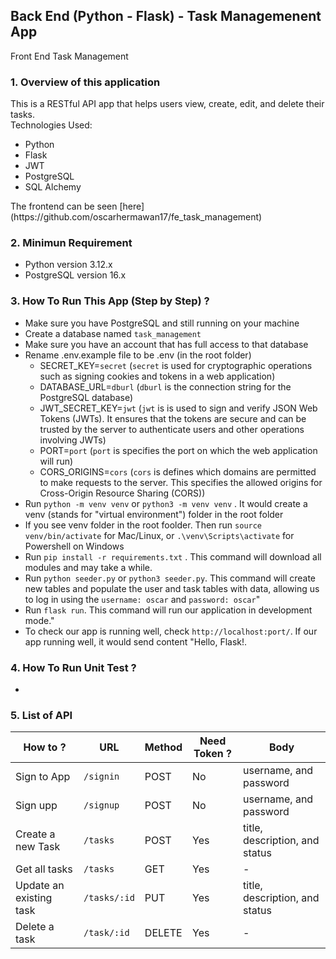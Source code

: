## Back End (Python - Flask) - Task Managemenent App
Front End Task Management

### 1. Overview of this application
This is a RESTful API app that helps users view, create, edit, and delete their tasks. <br/>
Technologies Used:
<ul>
  <li>Python</li>
  <li>Flask</li>
  <li>JWT</li>
  <li>PostgreSQL</li>
  <li>SQL Alchemy</li>
</ul>
The frontend can be seen [here](https://github.com/oscarhermawan17/fe_task_management)


### 2. Minimun Requirement
<ul>
  <li>Python version 3.12.x</li>
  <li>PostgreSQL version 16.x</li>
</ul>

### 3. How To Run This App (Step by Step) ?
<ul>
  <li>Make sure you have PostgreSQL and still running on your machine</li>
  <li>Create a database named <code>task_management</code></li>
  <li>Make sure you have an account that has full access to that database</code></li>
  <li>
    Rename .env.example file to be .env (in the root folder)
    <ul>
      <li>SECRET_KEY=<code>secret</code> (<code>secret</code> is used for cryptographic operations such as signing cookies and tokens in a web application)</li>
      <li>DATABASE_URL=<code>dburl</code> (<code>dburl</code> is the connection string for the PostgreSQL database)</li>
      <li>JWT_SECRET_KEY=<code>jwt</code> (<code>jwt</code> is is used to sign and verify JSON Web Tokens (JWTs). It ensures that the tokens are secure and can be trusted by the server to authenticate users and other operations involving JWTs)</li>
      <li>PORT=<code>port</code> (<code>port</code> is specifies the port on which the web application will run)</li>
      <li>CORS_ORIGINS=<code>cors</code> (<code>cors</code> is defines which domains are permitted to make requests to the server. This specifies the allowed origins for Cross-Origin Resource Sharing (CORS))</li>
    </ul>
  </li>
  <li>Run <code>python -m venv venv</code> or <code>python3 -m venv venv</code> . It would create a venv (stands for "virtual environment") folder in the root folder</li>
  <li>If you see venv folder in the root foolder. Then run <code>source venv/bin/activate</code> for Mac/Linux, or <code>.\venv\Scripts\activate</code> for Powershell on Windows</li>
  <li>Run <code>pip install -r requirements.txt</code> . This command will download all modules and may take a while.</li>
  <li>Run <code>python seeder.py</code> or <code>python3 seeder.py</code>. This command will create new tables and populate the user and task tables with data, allowing us to log in using the <code>username: oscar</code> and <code>password: oscar</code>"</li>
  <li>Run <code>flask run</code>. This command will run our application in development mode."</li>
  <li>To check our app is running well, check <code>http://localhost:port/</code>. If our app running well, it would send content "Hello, Flask!.</li>
</ul>

### 4. How To Run Unit Test ?
-

### 5. List of API
| How to ?                | URL                      | Method | Need Token ? | Body |
| ------------------------| ------------------------ | ------ |--------------|------|
| Sign to App             | <code>/signin</code>     | POST   | No        | username, and password |
| Sign upp                | <code>/signup</code>     | POST   | No        | username, and password |
| Create a new Task       | <code>/tasks</code>      | POST   | Yes       | title, description, and status |
| Get all tasks           | <code>/tasks</code>      | GET    | Yes       | - |
| Update an existing task | <code>/tasks/:id</code>  | PUT    | Yes       | title, description, and status |
| Delete a task           | <code>/task/:id</code>   | DELETE | Yes       | - |

